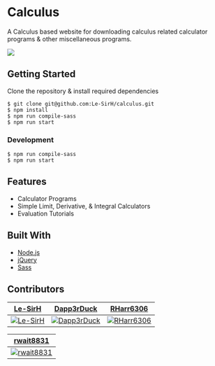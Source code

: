 # Calculus

A Calculus based website for downloading calculus related calculator programs & other miscellaneous programs.

![](https://i.imgur.com/GX6qZfa.png)

## Getting Started

Clone the repository & install required dependencies
```
$ git clone git@github.com:Le-SirH/calculus.git
$ npm install
$ npm run compile-sass
$ npm run start
```

### Development
```
$ npm run compile-sass
$ npm run start
```

## Features

* Calculator Programs
* Simple Limit, Derivative, & Integral Calculators
* Evaluation Tutorials

## Built With

* [Node.js](https://nodejs.org/en/)
* [jQuery](https://jquery.com/)
* [Sass](https://sass-lang.com/)

## Contributors

| <a href="https://github.com/Le-SirH" target="_blank">**Le-SirH**</a> | <a href="https://github.com/Dapp3rDuck" target="_blank">**Dapp3rDuck**</a> | <a href="https://github.com/RHarr6306" target="_blank">**RHarr6306**</a> |
| :---: |:---:|:---:|
|[![Le-SirH](https://avatars3.githubusercontent.com/u/46948579?s=460&v=4)](https://github.com/Le-SirH)|[![Dapp3rDuck](https://avatars1.githubusercontent.com/u/55905788?s=400&v=4)](https://github.com/Dapp3rDuck)|[![RHarr6306](https://avatars2.githubusercontent.com/u/55287042?s=460&v=4)](https://github.com/RHarr6306)|

| <a href="https://github.com/rwait8831" target="_blank">**rwait8831**</a> |
| :---: |
|[![rwait8831](https://avatars1.githubusercontent.com/u/56972540?s=460&v=4)](https://github.com/rwait8831)|
